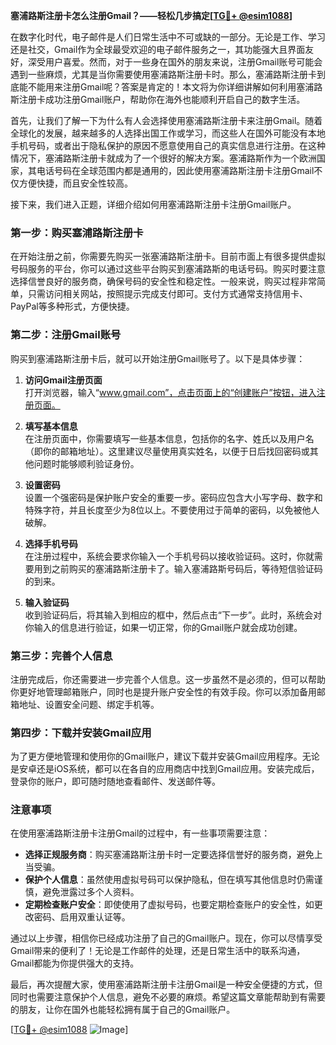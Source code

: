 **塞浦路斯注册卡怎么注册Gmail？——轻松几步搞定[[TG💪+ @esim1088](https://t.me/s/esim1088)]**

在数字化时代，电子邮件是人们日常生活中不可或缺的一部分。无论是工作、学习还是社交，Gmail作为全球最受欢迎的电子邮件服务之一，其功能强大且界面友好，深受用户喜爱。然而，对于一些身在国外的朋友来说，注册Gmail账号可能会遇到一些麻烦，尤其是当你需要使用塞浦路斯注册卡时。那么，塞浦路斯注册卡到底能不能用来注册Gmail呢？答案是肯定的！本文将为你详细讲解如何利用塞浦路斯注册卡成功注册Gmail账户，帮助你在海外也能顺利开启自己的数字生活。

首先，让我们了解一下为什么有人会选择使用塞浦路斯注册卡来注册Gmail。随着全球化的发展，越来越多的人选择出国工作或学习，而这些人在国外可能没有本地手机号码，或者出于隐私保护的原因不愿意使用自己的真实信息进行注册。在这种情况下，塞浦路斯注册卡就成为了一个很好的解决方案。塞浦路斯作为一个欧洲国家，其电话号码在全球范围内都是通用的，因此使用塞浦路斯注册卡注册Gmail不仅方便快捷，而且安全性较高。

接下来，我们进入正题，详细介绍如何用塞浦路斯注册卡注册Gmail账户。

### **第一步：购买塞浦路斯注册卡**

在开始注册之前，你需要先购买一张塞浦路斯注册卡。目前市面上有很多提供虚拟号码服务的平台，你可以通过这些平台购买到塞浦路斯的电话号码。购买时要注意选择信誉良好的服务商，确保号码的安全性和稳定性。一般来说，购买过程非常简单，只需访问相关网站，按照提示完成支付即可。支付方式通常支持信用卡、PayPal等多种形式，方便快捷。

### **第二步：注册Gmail账号**

购买到塞浦路斯注册卡后，就可以开始注册Gmail账号了。以下是具体步骤：

1. **访问Gmail注册页面**  
   打开浏览器，输入“www.gmail.com”，点击页面上的“创建账户”按钮，进入注册页面。

2. **填写基本信息**  
   在注册页面中，你需要填写一些基本信息，包括你的名字、姓氏以及用户名（即你的邮箱地址）。这里建议尽量使用真实姓名，以便于日后找回密码或其他问题时能够顺利验证身份。

3. **设置密码**  
   设置一个强密码是保护账户安全的重要一步。密码应包含大小写字母、数字和特殊字符，并且长度至少为8位以上。不要使用过于简单的密码，以免被他人破解。

4. **选择手机号码**  
   在注册过程中，系统会要求你输入一个手机号码以接收验证码。这时，你就需要用到之前购买的塞浦路斯注册卡了。输入塞浦路斯号码后，等待短信验证码的到来。

5. **输入验证码**  
   收到验证码后，将其输入到相应的框中，然后点击“下一步”。此时，系统会对你输入的信息进行验证，如果一切正常，你的Gmail账户就会成功创建。

### **第三步：完善个人信息**

注册完成后，你还需要进一步完善个人信息。这一步虽然不是必须的，但可以帮助你更好地管理邮箱账户，同时也是提升账户安全性的有效手段。你可以添加备用邮箱地址、设置安全问题、绑定手机等。

### **第四步：下载并安装Gmail应用**

为了更方便地管理和使用你的Gmail账户，建议下载并安装Gmail应用程序。无论是安卓还是iOS系统，都可以在各自的应用商店中找到Gmail应用。安装完成后，登录你的账户，即可随时随地查看邮件、发送邮件等。

### **注意事项**

在使用塞浦路斯注册卡注册Gmail的过程中，有一些事项需要注意：

- **选择正规服务商**：购买塞浦路斯注册卡时一定要选择信誉好的服务商，避免上当受骗。
- **保护个人信息**：虽然使用虚拟号码可以保护隐私，但在填写其他信息时仍需谨慎，避免泄露过多个人资料。
- **定期检查账户安全**：即使使用了虚拟号码，也要定期检查账户的安全性，如更改密码、启用双重认证等。

通过以上步骤，相信你已经成功注册了自己的Gmail账户。现在，你可以尽情享受Gmail带来的便利了！无论是工作邮件的处理，还是日常生活中的联系沟通，Gmail都能为你提供强大的支持。

最后，再次提醒大家，使用塞浦路斯注册卡注册Gmail是一种安全便捷的方式，但同时也需要注意保护个人信息，避免不必要的麻烦。希望这篇文章能帮助到有需要的朋友，让你在国外也能轻松拥有属于自己的Gmail账户。

[[TG💪+ @esim1088](https://t.me/s/esim1088) ![Image](https://i.postimg.cc/4NQfJmqS/Snipaste-2025-05-13-00-14-12.png)]